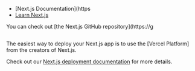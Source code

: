


- [Next.js Documentation](https
- [Learn Next.js](https://nextjs.org/learn) 

You can check out [the Next.js GitHub repository](https://g

## 

The easiest way to deploy your Next.js app is to use the [Vercel Platform] from the creators of Next.js.

Check out our [Next.js deployment documentation](https://nextjs.org/docs/deployment) for more details.
